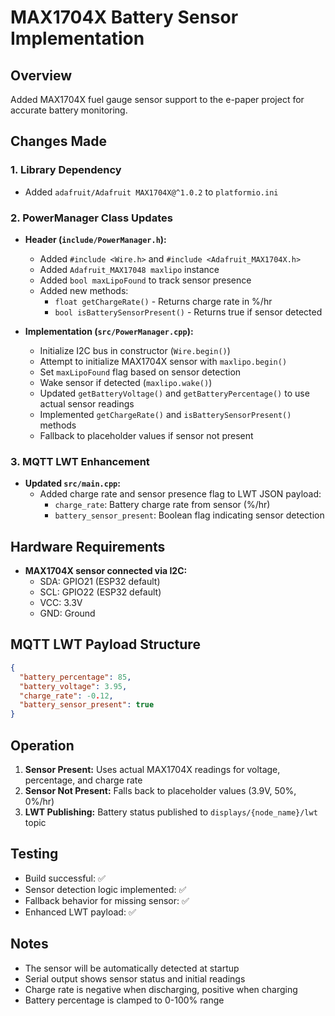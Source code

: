 # MAX1704X Battery Sensor Implementation

## Overview
Added MAX1704X fuel gauge sensor support to the e-paper project for accurate battery monitoring.

## Changes Made

### 1. Library Dependency
- Added `adafruit/Adafruit MAX1704X@^1.0.2` to `platformio.ini`

### 2. PowerManager Class Updates
- **Header (`include/PowerManager.h`):**
  - Added `#include <Wire.h>` and `#include <Adafruit_MAX1704X.h>`
  - Added `Adafruit_MAX17048 maxlipo` instance
  - Added `bool maxLipoFound` to track sensor presence
  - Added new methods:
    - `float getChargeRate()` - Returns charge rate in %/hr
    - `bool isBatterySensorPresent()` - Returns true if sensor detected

- **Implementation (`src/PowerManager.cpp`):**
  - Initialize I2C bus in constructor (`Wire.begin()`)
  - Attempt to initialize MAX1704X sensor with `maxlipo.begin()`
  - Set `maxLipoFound` flag based on sensor detection
  - Wake sensor if detected (`maxlipo.wake()`)
  - Updated `getBatteryVoltage()` and `getBatteryPercentage()` to use actual sensor readings
  - Implemented `getChargeRate()` and `isBatterySensorPresent()` methods
  - Fallback to placeholder values if sensor not present

### 3. MQTT LWT Enhancement
- **Updated `src/main.cpp`:**
  - Added charge rate and sensor presence flag to LWT JSON payload:
    - `charge_rate`: Battery charge rate from sensor (%/hr)
    - `battery_sensor_present`: Boolean flag indicating sensor detection

## Hardware Requirements
- **MAX1704X sensor connected via I2C:**
  - SDA: GPIO21 (ESP32 default)
  - SCL: GPIO22 (ESP32 default)
  - VCC: 3.3V
  - GND: Ground

## MQTT LWT Payload Structure
```json
{
  "battery_percentage": 85,
  "battery_voltage": 3.95,
  "charge_rate": -0.12,
  "battery_sensor_present": true
}
```

## Operation
1. **Sensor Present:** Uses actual MAX1704X readings for voltage, percentage, and charge rate
2. **Sensor Not Present:** Falls back to placeholder values (3.9V, 50%, 0%/hr)
3. **LWT Publishing:** Battery status published to `displays/{node_name}/lwt` topic

## Testing
- Build successful: ✅
- Sensor detection logic implemented: ✅
- Fallback behavior for missing sensor: ✅
- Enhanced LWT payload: ✅

## Notes
- The sensor will be automatically detected at startup
- Serial output shows sensor status and initial readings
- Charge rate is negative when discharging, positive when charging
- Battery percentage is clamped to 0-100% range